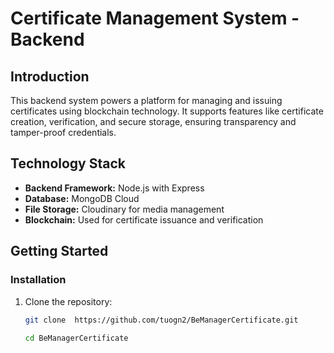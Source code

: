 # Certificate Management System - Backend  

## Introduction  
This backend system powers a platform for managing and issuing certificates using blockchain technology. It supports features like certificate creation, verification, and secure storage, ensuring transparency and tamper-proof credentials.  

## Technology Stack  
- **Backend Framework:** Node.js with Express  
- **Database:** MongoDB Cloud  
- **File Storage:** Cloudinary for media management  
- **Blockchain:** Used for certificate issuance and verification  


## Getting Started  

### Installation  
1. Clone the repository:  
   ```bash  
   git clone  https://github.com/tuogn2/BeManagerCertificate.git
  
   cd BeManagerCertificate

